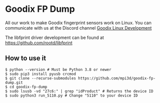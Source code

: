 # Goodix FP Dump

All our work to make Goodix fingerprint sensors work on Linux.
You can communicate with us at the Discord channel [Goodix Linux Development](https://discord.com/invite/6xZ6k34Vqg)

The libfprint driver development can be found at https://github.com/rootd/libfprint

## How to use it

```
$ python --version # Must be Python 3.8 or newer
$ sudo pip3 install pyusb crcmod
$ git clone --recurse-submodules https://github.com/mpi3d/goodix-fp-dump.git
$ cd goodix-fp-dump
$ sudo lsusb -vd "27c6:" | grep "idProduct" # Returns the device ID
$ sudo python3 run_5110.py # Change "5110" to your device ID
```
